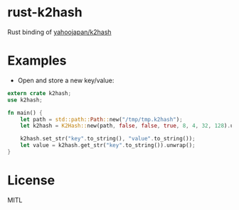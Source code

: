 # rust-k2hash

Rust binding of [yahoojapan/k2hash](https://github.com/yahoojapan/k2hash)

# Examples

* Open and store a new key/value:

```rust
extern crate k2hash;
use k2hash;

fn main() {
    let path = std::path::Path::new("/tmp/tmp.k2hash");
    let k2hash = K2Hash::new(path, false, false, true, 8, 4, 32, 128).unwrap();

    k2hash.set_str("key".to_string(), "value".to_string());
    let value = k2hash.get_str("key".to_string()).unwrap();
}
```

# License

MITL
